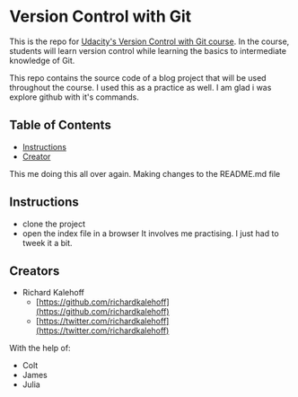 # Version Control with Git

This is the repo for [Udacity's Version Control with Git course](https://www.udacity.com/course/version-control-with-git--ud123). In the course, students will learn version control while learning the basics to intermediate knowledge of Git.

This repo contains the source code of a blog project that will be used throughout the course.
I used this as a practice as well. I am glad i was explore github with it's commands. 

## Table of Contents

* [Instructions](#instructions)
* [Creator](#creators)


This me doing this all over again. Making changes to the README.md file

## Instructions

* clone the project
* open the index file in a browser
It involves me practising. I just had to tweek it a bit.

## Creators

* Richard Kalehoff
    - [https://github.com/richardkalehoff](https://github.com/richardkalehoff)
    - [https://twitter.com/richardkalehoff](https://twitter.com/richardkalehoff)

With the help of:

* Colt
* James
* Julia
